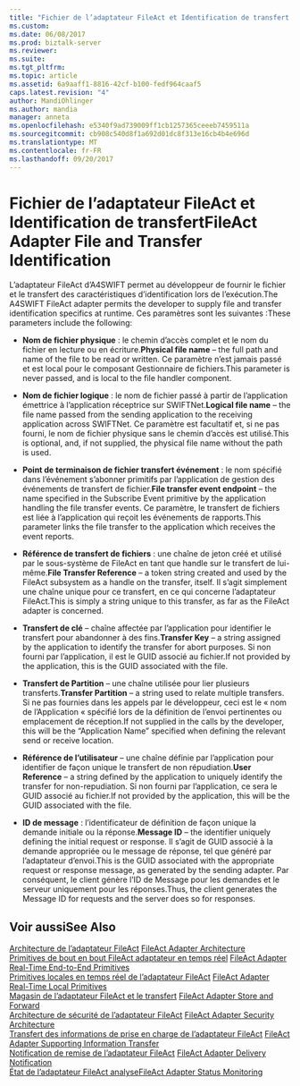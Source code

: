 ```yaml
---
title: "Fichier de l’adaptateur FileAct et Identification de transfert | Documents Microsoft"
ms.custom: 
ms.date: 06/08/2017
ms.prod: biztalk-server
ms.reviewer: 
ms.suite: 
ms.tgt_pltfrm: 
ms.topic: article
ms.assetid: 6a9aaff1-8816-42cf-b100-fedf964caaf5
caps.latest.revision: "4"
author: MandiOhlinger
ms.author: mandia
manager: anneta
ms.openlocfilehash: e5340f9ad739009ff1cb1257365ceeeb7459511a
ms.sourcegitcommit: cb908c540d8f1a692d01dc8f313e16cb4b4e696d
ms.translationtype: MT
ms.contentlocale: fr-FR
ms.lasthandoff: 09/20/2017
---
```

# <a name="fileact-adapter-file-and-transfer-identification"></a><span data-ttu-id="3c276-102">Fichier de l’adaptateur FileAct et Identification de transfert</span><span class="sxs-lookup"><span data-stu-id="3c276-102">FileAct Adapter File and Transfer Identification</span></span>
<span data-ttu-id="3c276-103">L’adaptateur FileAct d’A4SWIFT permet au développeur de fournir le fichier et le transfert des caractéristiques d’identification lors de l’exécution.</span><span class="sxs-lookup"><span data-stu-id="3c276-103">The A4SWIFT FileAct adapter permits the developer to supply file and transfer identification specifics at runtime.</span></span> <span data-ttu-id="3c276-104">Ces paramètres sont les suivantes :</span><span class="sxs-lookup"><span data-stu-id="3c276-104">These parameters include the following:</span></span>  
  
-   <span data-ttu-id="3c276-105">**Nom de fichier physique** : le chemin d’accès complet et le nom du fichier en lecture ou en écriture.</span><span class="sxs-lookup"><span data-stu-id="3c276-105">**Physical file name** – the full path and name of the file to be read or written.</span></span> <span data-ttu-id="3c276-106">Ce paramètre n’est jamais passé et est local pour le composant Gestionnaire de fichiers.</span><span class="sxs-lookup"><span data-stu-id="3c276-106">This parameter is never passed, and is local to the file handler component.</span></span>  
  
-   <span data-ttu-id="3c276-107">**Nom de fichier logique** : le nom de fichier passé à partir de l’application émettrice à l’application réceptrice sur SWIFTNet.</span><span class="sxs-lookup"><span data-stu-id="3c276-107">**Logical file name** – the file name passed from the sending application to the receiving application across SWIFTNet.</span></span> <span data-ttu-id="3c276-108">Ce paramètre est facultatif et, si ne pas fourni, le nom de fichier physique sans le chemin d’accès est utilisé.</span><span class="sxs-lookup"><span data-stu-id="3c276-108">This is optional, and, if not supplied, the physical file name without the path is used.</span></span>  
  
-   <span data-ttu-id="3c276-109">**Point de terminaison de fichier transfert événement** : le nom spécifié dans l’événement s’abonner primitifs par l’application de gestion des événements de transfert de fichier.</span><span class="sxs-lookup"><span data-stu-id="3c276-109">**File transfer event endpoint** – the name specified in the Subscribe Event primitive by the application handling the file transfer events.</span></span> <span data-ttu-id="3c276-110">Ce paramètre, le transfert de fichiers est liée à l’application qui reçoit les événements de rapports.</span><span class="sxs-lookup"><span data-stu-id="3c276-110">This parameter links the file transfer to the application which receives the event reports.</span></span>  
  
-   <span data-ttu-id="3c276-111">**Référence de transfert de fichiers** : une chaîne de jeton créé et utilisé par le sous-système de FileAct en tant que handle sur le transfert de lui-même.</span><span class="sxs-lookup"><span data-stu-id="3c276-111">**File Transfer Reference** – a token string created and used by the FileAct subsystem as a handle on the transfer, itself.</span></span> <span data-ttu-id="3c276-112">Il s’agit simplement une chaîne unique pour ce transfert, en ce qui concerne l’adaptateur FileAct.</span><span class="sxs-lookup"><span data-stu-id="3c276-112">This is simply a string unique to this transfer, as far as the FileAct adapter is concerned.</span></span>  
  
-   <span data-ttu-id="3c276-113">**Transfert de clé** – chaîne affectée par l’application pour identifier le transfert pour abandonner à des fins.</span><span class="sxs-lookup"><span data-stu-id="3c276-113">**Transfer Key** – a string assigned by the application to identify the transfer for abort purposes.</span></span> <span data-ttu-id="3c276-114">Si non fourni par l’application, il est le GUID associé au fichier.</span><span class="sxs-lookup"><span data-stu-id="3c276-114">If not provided by the application, this is the GUID associated with the file.</span></span>  
  
-   <span data-ttu-id="3c276-115">**Transfert de Partition** – une chaîne utilisée pour lier plusieurs transferts.</span><span class="sxs-lookup"><span data-stu-id="3c276-115">**Transfer Partition** – a string used to relate multiple transfers.</span></span> <span data-ttu-id="3c276-116">Si ne pas fournies dans les appels par le développeur, ceci est le « nom de l’Application « spécifié lors de la définition de l’envoi pertinentes ou emplacement de réception.</span><span class="sxs-lookup"><span data-stu-id="3c276-116">If not supplied in the calls by the developer, this will be the “Application Name” specified when defining the relevant send or receive location.</span></span>  
  
-   <span data-ttu-id="3c276-117">**Référence de l’utilisateur** – une chaîne définie par l’application pour identifier de façon unique le transfert de non répudiation.</span><span class="sxs-lookup"><span data-stu-id="3c276-117">**User Reference** – a string defined by the application to uniquely identify the transfer for non-repudiation.</span></span> <span data-ttu-id="3c276-118">Si non fourni par l’application, ce sera le GUID associé au fichier.</span><span class="sxs-lookup"><span data-stu-id="3c276-118">If not provided by the application, this will be the GUID associated with the file.</span></span>  
  
-   <span data-ttu-id="3c276-119">**ID de message** : l’identificateur de définition de façon unique la demande initiale ou la réponse.</span><span class="sxs-lookup"><span data-stu-id="3c276-119">**Message ID** – the identifier uniquely defining the initial request or response.</span></span> <span data-ttu-id="3c276-120">Il s’agit de GUID associé à la demande appropriée ou le message de réponse, tel que généré par l’adaptateur d’envoi.</span><span class="sxs-lookup"><span data-stu-id="3c276-120">This is the GUID associated with the appropriate request or response message, as generated by the sending adapter.</span></span> <span data-ttu-id="3c276-121">Par conséquent, le client génère l’ID de Message pour les demandes et le serveur uniquement pour les réponses.</span><span class="sxs-lookup"><span data-stu-id="3c276-121">Thus, the client generates the Message ID for requests and the server does so for responses.</span></span>  
  
## <a name="see-also"></a><span data-ttu-id="3c276-122">Voir aussi</span><span class="sxs-lookup"><span data-stu-id="3c276-122">See Also</span></span>  
 <span data-ttu-id="3c276-123">[Architecture de l’adaptateur FileAct](../../adapters-and-accelerators/fileact-interact/fileact-adapter-architecture.md) </span><span class="sxs-lookup"><span data-stu-id="3c276-123">[FileAct Adapter Architecture](../../adapters-and-accelerators/fileact-interact/fileact-adapter-architecture.md) </span></span>  
 <span data-ttu-id="3c276-124">[Primitives de bout en bout FileAct adaptateur en temps réel](../../adapters-and-accelerators/fileact-interact/fileact-adapter-real-time-end-to-end-primitives.md) </span><span class="sxs-lookup"><span data-stu-id="3c276-124">[FileAct Adapter Real-Time End-to-End Primitives](../../adapters-and-accelerators/fileact-interact/fileact-adapter-real-time-end-to-end-primitives.md) </span></span>  
 <span data-ttu-id="3c276-125">[Primitives locales en temps réel de l’adaptateur FileAct](../../adapters-and-accelerators/fileact-interact/fileact-adapter-real-time-local-primitives.md) </span><span class="sxs-lookup"><span data-stu-id="3c276-125">[FileAct Adapter Real-Time Local Primitives](../../adapters-and-accelerators/fileact-interact/fileact-adapter-real-time-local-primitives.md) </span></span>  
 <span data-ttu-id="3c276-126">[Magasin de l’adaptateur FileAct et le transfert](../../adapters-and-accelerators/fileact-interact/fileact-adapter-store-and-forward.md) </span><span class="sxs-lookup"><span data-stu-id="3c276-126">[FileAct Adapter Store and Forward](../../adapters-and-accelerators/fileact-interact/fileact-adapter-store-and-forward.md) </span></span>  
 <span data-ttu-id="3c276-127">[Architecture de sécurité de l’adaptateur FileAct](../../adapters-and-accelerators/fileact-interact/fileact-adapter-security-architecture.md) </span><span class="sxs-lookup"><span data-stu-id="3c276-127">[FileAct Adapter Security Architecture](../../adapters-and-accelerators/fileact-interact/fileact-adapter-security-architecture.md) </span></span>  
 <span data-ttu-id="3c276-128">[Transfert des informations de prise en charge de l’adaptateur FileAct](../../adapters-and-accelerators/fileact-interact/fileact-adapter-supporting-information-transfer.md) </span><span class="sxs-lookup"><span data-stu-id="3c276-128">[FileAct Adapter Supporting Information Transfer](../../adapters-and-accelerators/fileact-interact/fileact-adapter-supporting-information-transfer.md) </span></span>  
 <span data-ttu-id="3c276-129">[Notification de remise de l’adaptateur FileAct](../../adapters-and-accelerators/fileact-interact/fileact-adapter-delivery-notification.md) </span><span class="sxs-lookup"><span data-stu-id="3c276-129">[FileAct Adapter Delivery Notification](../../adapters-and-accelerators/fileact-interact/fileact-adapter-delivery-notification.md) </span></span>  
 [<span data-ttu-id="3c276-130">État de l’adaptateur FileAct analyse</span><span class="sxs-lookup"><span data-stu-id="3c276-130">FileAct Adapter Status Monitoring</span></span>](../../adapters-and-accelerators/fileact-interact/fileact-adapter-status-monitoring.md)